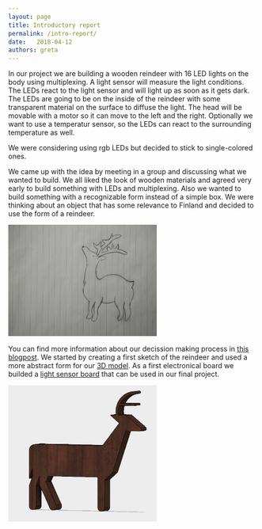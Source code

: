 ```yaml
---
layout: page
title: Introductory report
permalink: /intro-report/
date:   2018-04-12
authors: greta
---
```


In our project we are building a wooden reindeer with 16 LED lights on the body using multiplexing. A light sensor will measure the light conditions. The LEDs react to the light sensor and will light up as soon as it gets dark.  The LEDs are going to be on the inside of the reindeer with some transparent material on the surface to diffuse the light. The head will be movable with a motor so it can move to the left and the right.
Optionally we want to use a temperatur sensor, so the LEDs can react to the surrounding temperature as well.

We were considering using rgb LEDs but decided to stick to single-colored ones.

We came up with the idea by meeting in a group and discussing what we wanted to build. We all liked the look of wooden materials and agreed very early to build something with LEDs and multiplexing. Also we wanted to build something with a recognizable form instead of a simple box. We were thinking about an object that has some relevance to Finland and decided to use the form of a reindeer.

<img src="/static/img/intro-report/reindeer-sketch.jpg" alt="First-sketch" style="width: 300px;"/>

 You can find more information about our decission making process in [this blogpost](https://solid-late.github.io/drafts/2018/03/22/drafts-animals.html). We started by creating a first sketch of the reindeer and used a more abstract form for our [3D model](https://solid-late.github.io/3dmodel/2018/04/12/3D-model-design.html). As a first electronical board we builded a [light sensor board](https://solid-late.github.io/electronics/2018/04/03/example-board-design.html) that can be used in our final project.

<img src="/static/img/intro-report/3d-1.png" alt="3d model" style="width: 300px;"/>